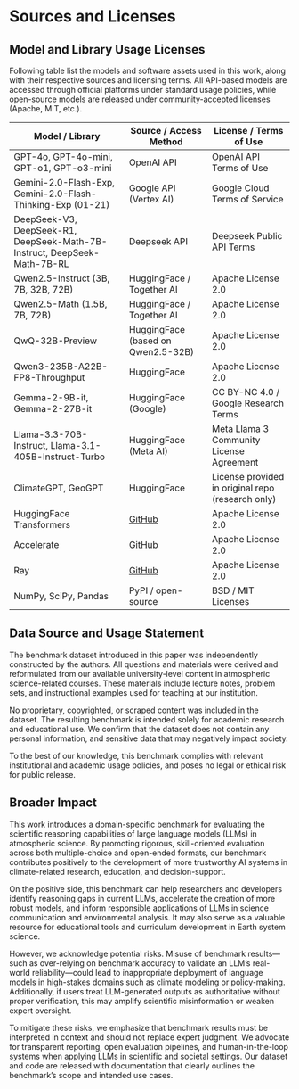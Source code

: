 # Sources and Licenses

## Model and Library Usage Licenses

Following table list the models and software assets used in this work, along with their respective sources and licensing terms. All API-based models are accessed through official platforms under standard usage policies, while open-source models are released under community-accepted licenses (Apache, MIT, etc.).

| Model / Library                                                          | Source / Access Method                                | License / Terms of Use                            |
| ------------------------------------------------------------------------ | ----------------------------------------------------- | ------------------------------------------------- |
| GPT-4o, GPT-4o-mini, GPT-o1, GPT-o3-mini                                 | OpenAI API                                            | OpenAI API Terms of Use                           |
| Gemini-2.0-Flash-Exp, Gemini-2.0-Flash-Thinking-Exp (01-21)              | Google API (Vertex AI)                                | Google Cloud Terms of Service                     |
| DeepSeek-V3, DeepSeek-R1, DeepSeek-Math-7B-Instruct, DeepSeek-Math-7B-RL | Deepseek API                                          | Deepseek Public API Terms                         |
| Qwen2.5-Instruct (3B, 7B, 32B, 72B)                                      | HuggingFace / Together AI                             | Apache License 2.0                                |
| Qwen2.5-Math (1.5B, 7B, 72B)                                             | HuggingFace / Together AI                             | Apache License 2.0                                |
| QwQ-32B-Preview                                                          | HuggingFace (based on Qwen2.5-32B)                    | Apache License 2.0                                |
| Qwen3-235B-A22B-FP8-Throughput                                           | HuggingFace                                           | Apache License 2.0                                |
| Gemma-2-9B-it, Gemma-2-27B-it                                            | HuggingFace (Google)                                  | CC BY-NC 4.0 / Google Research Terms              |
| Llama-3.3-70B-Instruct, Llama-3.1-405B-Instruct-Turbo                    | HuggingFace (Meta AI)                                 | Meta Llama 3 Community License Agreement          |
| ClimateGPT, GeoGPT                                                       | HuggingFace                                           | License provided in original repo (research only) |
| HuggingFace Transformers                                                 | [GitHub](https://github.com/huggingface/transformers) | Apache License 2.0                                |
| Accelerate                                                               | [GitHub](https://github.com/huggingface/accelerate)   | Apache License 2.0                                |
| Ray                                                                      | [GitHub](https://github.com/ray-project/ray)          | Apache License 2.0                                |
| NumPy, SciPy, Pandas                                                     | PyPI / open-source                                    | BSD / MIT Licenses                                |


## Data Source and Usage Statement

The benchmark dataset introduced in this paper was independently constructed by the authors. All questions and materials were derived and reformulated from our available university-level content in atmospheric science-related courses. These materials include lecture notes, problem sets, and instructional examples used for teaching at our institution.

No proprietary, copyrighted, or scraped content was included in the dataset. The resulting benchmark is intended solely for academic research and educational use. We confirm that the dataset does not contain any personal information, and sensitive data that may negatively impact society.

To the best of our knowledge, this benchmark complies with relevant institutional and academic usage policies, and poses no legal or ethical risk for public release.


## Broader Impact

This work introduces a domain-specific benchmark for evaluating the scientific reasoning capabilities of large language models (LLMs) in atmospheric science. By promoting rigorous, skill-oriented evaluation across both multiple-choice and open-ended formats, our benchmark contributes positively to the development of more trustworthy AI systems in climate-related research, education, and decision-support.

On the positive side, this benchmark can help researchers and developers identify reasoning gaps in current LLMs, accelerate the creation of more robust models, and inform responsible applications of LLMs in science communication and environmental analysis. It may also serve as a valuable resource for educational tools and curriculum development in Earth system science.

However, we acknowledge potential risks. Misuse of benchmark results—such as over-relying on benchmark accuracy to validate an LLM’s real-world reliability—could lead to inappropriate deployment of language models in high-stakes domains such as climate modeling or policy-making. Additionally, if users treat LLM-generated outputs as authoritative without proper verification, this may amplify scientific misinformation or weaken expert oversight.

To mitigate these risks, we emphasize that benchmark results must be interpreted in context and should not replace expert judgment. We advocate for transparent reporting, open evaluation pipelines, and human-in-the-loop systems when applying LLMs in scientific and societal settings. Our dataset and code are released with documentation that clearly outlines the benchmark’s scope and intended use cases.

